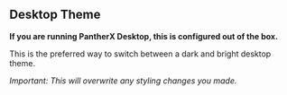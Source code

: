 ---
---

## Desktop Theme

**If you are running PantherX Desktop, this is configured out of the box.**

This is the preferred way to switch between a dark and bright desktop theme.

_Important: This will overwrite any styling changes you made._
